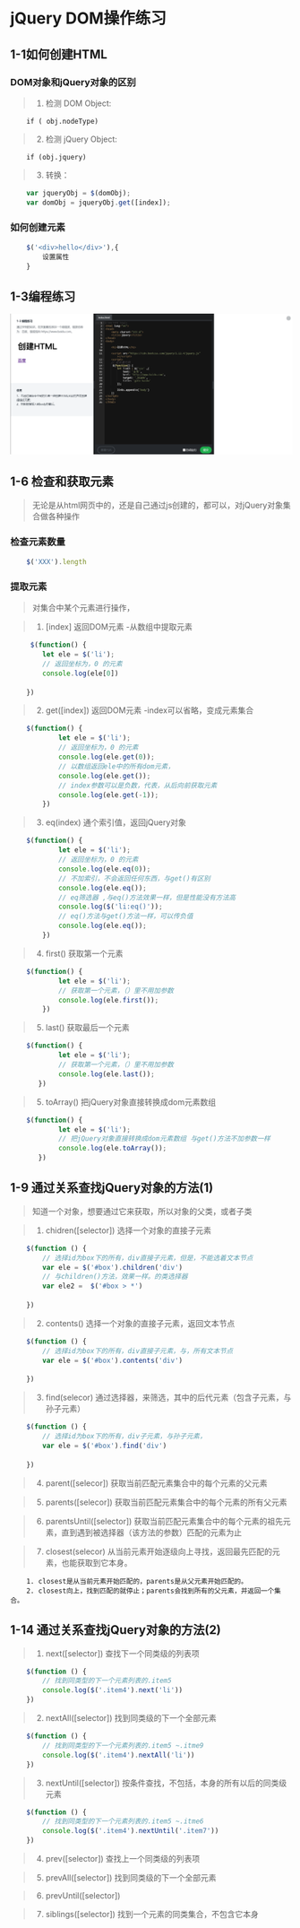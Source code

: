 # jQuery DOM操作练习

## 1-1如何创建HTML

### DOM对象和jQuery对象的区别

> 1. 检测 DOM Object: 
```
    if ( obj.nodeType)
```
> 2. 检测 jQuery Object: 
```
    if (obj.jquery)
```
> 3. 转换：
```javascript
    var jqueryObj = $(domObj);
    var domObj = jqueryObj.get([index]);
```
### 如何创建元素
```javascript
    $('<div>hello</div>'),{
        设置属性
    }
```

## 1-3编程练习

![编程练习](./1-3编程练习/1-3.png)

## 1-6 检查和获取元素

>  无论是从html网页中的，还是自己通过js创建的，都可以，对jQuery对象集合做各种操作

### 检查元素数量
```javascript
    $('XXX').length
```
### 提取元素

> 对集合中某个元素进行操作，

> 1. [index] 返回DOM元素 -从数组中提取元素
```javascript
     $(function() {
        let ele = $('li');
        // 返回坐标为，0 的元素
        console.log(ele[0])

    })
```

> 2. get([index]) 返回DOM元素 -index可以省略，变成元素集合
```javascript
    $(function() {
            let ele = $('li');
            // 返回坐标为，0 的元素
            console.log(ele.get(0));
            // 以数组返回ele中的所有dom元素，
            console.log(ele.get());
            // index参数可以是负数，代表，从后向前获取元素
            console.log(ele.get(-1));
        })
```

> 3. eq(index) 通个索引值，返回jQuery对象
```javascript
    $(function() {
            let ele = $('li');
            // 返回坐标为，0 的元素
            console.log(ele.eq(0));
            // 不加索引，不会返回任何东西，与get()有区别
            console.log(ele.eq());  
            // eq筛选器 ,与eq()方法效果一样，但是性能没有方法高
            console.log($('li:eq()'));
            // eq()方法与get()方法一样，可以传负值
            console.log(ele.eq());
        })
```

> 4. first() 获取第一个元素
```javascript
    $(function() {
            let ele = $('li');
            // 获取第一个元素，（）里不用加参数
            console.log(ele.first());
        })
```

> 5. last() 获取最后一个元素
```javascript
    $(function() {
            let ele = $('li');
            // 获取第一个元素，（）里不用加参数
            console.log(ele.last());
       })
```

> 5. toArray() 把jQuery对象直接转换成dom元素数组
```javascript
    $(function() {
            let ele = $('li');
            // 把jQuery对象直接转换成dom元素数组 与get()方法不加参数一样
            console.log(ele.toArray());
       })
```


## 1-9 通过关系查找jQuery对象的方法(1)

> 知道一个对象，想要通过它来获取，所以对象的父类，或者子类

> 1. chidren([selector]) 选择一个对象的直接子元素
```javascript
    $(function () {
        // 选择id为box下的所有，div直接子元素，但是，不能选着文本节点
        var ele = $('#box').children('div')
        // 与children()方法，效果一样。的类选择器
        var ele2 =  $('#box > *')

    })
```

> 2. contents() 选择一个对象的直接子元素，返回文本节点
```javascript
    $(function () {
        // 选择id为box下的所有，div直接子元素，与，所有文本节点
        var ele = $('#box').contents('div')
        
    })
```

> 3. find(selecor) 通过选择器，来筛选，其中的后代元素（包含子元素，与孙子元素）
```javascript
    $(function () {
        // 选择id为box下的所有，div子元素，与孙子元素，
        var ele = $('#box').find('div')
        
    })
```

> 4. parent([selecor]) 获取当前匹配元素集合中的每个元素的父元素

> 5. parents([selecor]) 获取当前匹配元素集合中的每个元素的所有父元素

> 6. parentsUntil([selector]) 获取当前匹配元素集合中的每个元素的祖先元素，直到遇到被选择器（该方法的参数）匹配的元素为止

> 7. closest(selecor) 从当前元素开始逐级向上寻找，返回最先匹配的元素，也能获取到它本身。
```
    1. closest是从当前元素开始匹配的，parents是从父元素开始匹配的。
    2. closest向上，找到匹配的就停止；parents会找到所有的父元素，并返回一个集合。
```

## 1-14 通过关系查找jQuery对象的方法(2)

> 1. next([selector]) 查找下一个同类级的列表项
```javascript
    $(function () {
        // 找到同类型的下一个元素列表的.item5
        console.log($('.item4').next('li'))
    })
```

> 2. nextAll([selector]) 找到同类级的下一个全部元素
```javascript
    $(function () {
        // 找到同类型的下一个元素列表的.item5 ~.itme9
        console.log($('.item4').nextAll('li'))
    })
```

> 3. nextUntil([selector]) 按条件查找，不包括，本身的所有以后的同类级元素
```javascript
    $(function () {
        // 找到同类型的下一个元素列表的.item5 ~.itme6
        console.log($('.item4').nextUntil('.item7'))
    })
```

> 4. prev([selector]) 查找上一个同类级的列表项

> 5. prevAll([selector]) 找到同类级的下一个全部元素

> 6. prevUntil([selector])

> 7. siblings([selector]) 找到一个元素的同类集合，不包含它本身